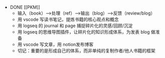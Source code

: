 - DONE [[PKM]]
	- 输入（book）-->处理（ref）-->输出（blog）-->反馈（review/blog）
	- 用 vscode 写读书笔记，提炼书籍的核心观点和概念
	- 用 logseq 的 journal 和 page 捕捉碎片化的灵感/回顾/沉淀
	- 用 logseq 的思维导图插件，让碎片化的知识形成体系，为发表 blog 做准备
	- 用 vscode 写文章，用 notion发布博客
	- 切记：重要的是形成自己的体系，而非单纯的复制作者/他人书籍的框架